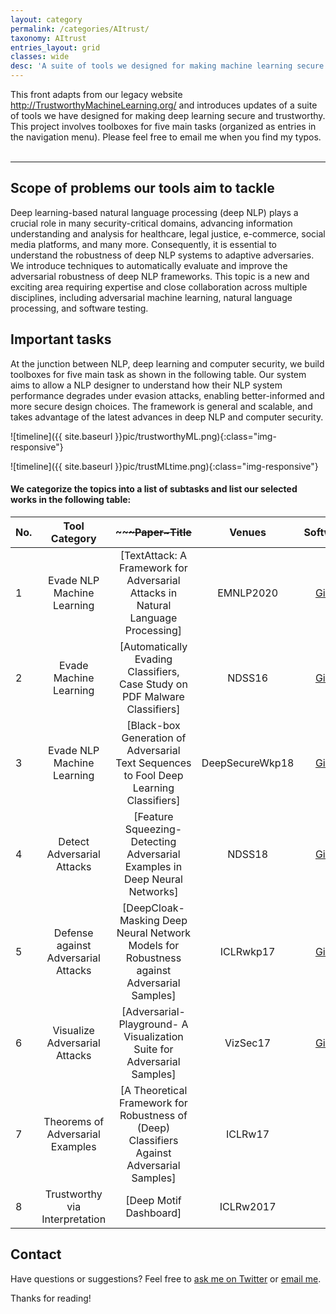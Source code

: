 ```yaml
---
layout: category
permalink: /categories/AItrust/
taxonomy: AItrust
entries_layout: grid
classes: wide
desc: 'A suite of tools we designed for making machine learning secure and trustworthy. '
---
```


<div>
    This front adapts from our legacy website <a href="http://www.securemachinelearning.org/">http://TrustworthyMachineLearning.org/</a>  and introduces updates of  a suite of tools
  we have designed for making deep learning secure and trustworthy. This project involves toolboxes for five main tasks
  (organized as entries in the navigation menu).
  Please feel free to email me when you find my typos. 

</div>
<br>
<hr>


## Scope of problems our tools aim to tackle

Deep learning-based natural language processing  (deep NLP) plays a crucial role in many security-critical domains, advancing information understanding and analysis for healthcare, legal justice, e-commerce,  social media platforms, and many more.  Consequently, it is essential to understand the robustness of deep NLP systems to adaptive adversaries. We introduce techniques to automatically evaluate and improve the adversarial robustness of deep NLP frameworks. This topic is a new and exciting area requiring expertise and close collaboration across multiple disciplines, including adversarial machine learning, natural language processing, and software testing. 



## Important tasks


At the junction between NLP, deep learning and computer security, we build toolboxes for five main task as  shown in the following table. Our system aims to allow a NLP  designer to understand how their NLP system performance  degrades under evasion attacks, enabling better-informed and more secure design choices. The framework is general and scalable, and takes advantage of the latest advances in deep NLP  and computer security.

![timeline]({{ site.baseurl }}pic/trustworthyML.png){:class="img-responsive"}


![timeline]({{ site.baseurl }}pic/trustMLtime.png){:class="img-responsive"}


#### We categorize the topics into a list of subtasks and list our selected works in the following table: 

| No. | Tool Category  |   ~~~~~~~~~Paper~Title~~~~~~ | Venues |  Software |
| :--- | :-------: | :--------:  | :--------------------------: | -------: |
| 1 | Evade NLP Machine Learning |  [TextAttack: A Framework for Adversarial Attacks in Natural Language Processing] | EMNLP2020 | [GitHub](https://github.com/QData/TextAttack) |
| 2 | Evade Machine Learning | [Automatically Evading Classifiers, Case Study on PDF Malware Classifiers] | NDSS16  |[GitHub](https://github.com/uvasrg/EvadeML) |
| 3 | Evade NLP Machine Learning |  [Black-box Generation of Adversarial Text Sequences to Fool Deep Learning Classifiers] | DeepSecureWkp18 | [GitHub](https://github.com/QData/deepWordBug) |
| 4 | Detect Adversarial Attacks | [Feature Squeezing- Detecting Adversarial Examples in Deep Neural Networks]  | NDSS18 |[GitHub](https://github.com/QData/FeatureSqueezing) |
| 5 | Defense against Adversarial Attacks | [DeepCloak- Masking Deep Neural Network Models for Robustness against Adversarial Samples] | ICLRwkp17 | [GitHub](https://github.com/qdata/deepcloak) |
| 6 | Visualize Adversarial Attacks | [Adversarial-Playground- A Visualization Suite for Adversarial Samples]  | VizSec17 | [GitHub](https://github.com/QData/AdversarialDNN-Playground) |
| 7 | Theorems of Adversarial Examples | [A Theoretical Framework for Robustness of (Deep) Classifiers Against Adversarial Samples] | ICLRw17 |  |
| 8 | Trustworthy via Interpretation | [Deep Motif Dashboard] | ICLRw2017 |  |



## Contact
Have questions or suggestions? Feel free to [ask me on Twitter](https://twitter.com/Qdatalab) or [email me](http://www.cs.virginia.edu/yanjun/).

Thanks for reading!


<!--
<h2> Scope of problems our tools aim to tackle: </h2>

<div>Classifiers based on machine learning algorithms have shown promising results for many security tasks including malware classification and network intrusion detection, but classic machine learning algorithms are not designed to operate in the presence of adversaries. Intelligent and adaptive adversaries may actively manipulate the information they present in attempts to evade a trained classifier, leading to a competition between the designers of learning systems and attackers who wish to evade them. This project is developing automated techniques for predicting how well classifiers will resist the evasions of adversaries, along with general methods to automatically harden machine-learning classifiers against adversarial evasion attacks.
</div>

<br>
<div>
At the junction between machine learning and computer security, this project involves toolboxes for five main tasks. We associate
each task with a tag (see the following list of tags).
Our system aims to allow a classifier designer to understand how the classification performance of a model degrades under evasion attacks, enabling better-informed and more secure design choices. The framework is general and scalable, and takes advantage of the latest advances in machine learning and computer security.
</div>

<hr>

<h5>Our blog posts are organized by tags. Each tag represents an important category of secure-machine-learning tasks. </h5>


 <ul class="tags">
{% assign sorted = site.tags | sort %}
{% for tag in sorted %}
  {% assign t = tag | first %}
<a href="{{ site.baseurl }}#{{t | downcase | replace:" ","-" }}">{{ t  }}</a> |
{% endfor %}
</ul>

{% assign sorted = site.tags | sort %}
{% for tag in sorted %}
  {% assign t = tag | first %}
  {% assign posts = tag | last %}

<h4><a name="{{t | downcase | replace:" ","-" }}"></a><a class="internal" href="{{ site.baseurl }}#{{t | downcase | replace:" ","-" }}">
  {{ t }}</a></h4>
<ul>
{% for post in posts %}
  {% if post.tags contains t %}
  <li>
    <a href="{{ site.baseurl }}{{ post.url }}">{{ post.title }}</a>
    <span class="date">{{ post.date | date: "%B %-d, %Y"  }}</span>
  </li>
  {% endif %}
{% endfor %}
</ul>

{% endfor %}


<hr>

<h1> Blog Posts </h1>

<hr>

<div class="posts">

  {% for post in site.posts  %}

  <div class="post">
    <h1 class="post-title">
      <a href="{{ site.baseurl }}{{ post.url }}">
        {{ post.title }}
      </a>
    </h1>

    <span class="post-date">{{ post.date | date_to_string }}</span>

    {{ post.content }}
  </div>
  {% endfor %}
</div>
-->